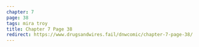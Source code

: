 ```yaml
---
chapter: 7
page: 38
tags: mira troy
title: Chapter 7 Page 38
redirect: https://www.drugsandwires.fail/dnwcomic/chapter-7-page-38/
---
```

